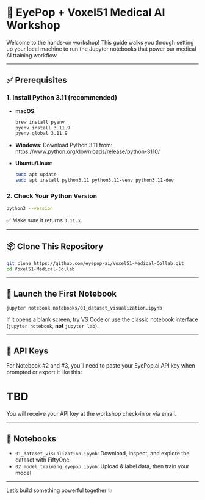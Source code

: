 # 🧠 EyePop + Voxel51 Medical AI Workshop

Welcome to the hands-on workshop! This guide walks you through setting up your local machine to run the Jupyter notebooks that power our medical AI training workflow.

---

## ✅ Prerequisites

### 1. Install Python 3.11 (recommended)

- **macOS**:
  ```bash
  brew install pyenv
  pyenv install 3.11.9
  pyenv global 3.11.9
  ```

- **Windows**:
  Download Python 3.11 from: https://www.python.org/downloads/release/python-3110/

- **Ubuntu/Linux**:
  ```bash
  sudo apt update
  sudo apt install python3.11 python3.11-venv python3.11-dev
  ```

### 2. Check Your Python Version
```bash
python3 --version
```
✅ Make sure it returns `3.11.x`.

---

## 📦 Clone This Repository

```bash
git clone https://github.com/eyepop-ai/Voxel51-Medical-Collab.git
cd Voxel51-Medical-Collab
```

---

## 🚀 Launch the First Notebook

```bash
jupyter notebook notebooks/01_dataset_visualization.ipynb
```

If it opens a blank screen, try VS Code or use the classic notebook interface (`jupyter notebook`, **not** `jupyter lab`).

---

## 🔐 API Keys

For Notebook #2 and #3, you’ll need to paste your EyePop.ai API key when prompted or export it like this:

# TBD

You will receive your API key at the workshop check-in or via email.

---

## 🧵 Notebooks

- `01_dataset_visualization.ipynb`: Download, inspect, and explore the dataset with FiftyOne
- `02_model_training_eyepop.ipynb`: Upload & label data, then train your model

---

Let’s build something powerful together 💥